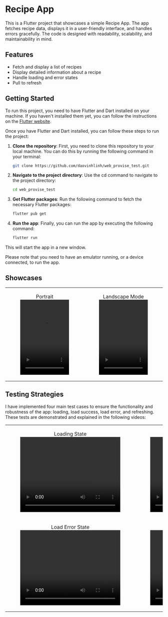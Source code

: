 # Recipe App

This is a Flutter project that showcases a simple Recipe App. The app fetches recipe data, displays it in a user-friendly interface, and handles errors gracefully. The code is designed with readability, scalability, and maintainability in mind.

## Features

- Fetch and display a list of recipes
- Display detailed information about a recipe
- Handle loading and error states
- Pull to refresh

## Getting Started

To run this project, you need to have Flutter and Dart installed on your machine. If you haven't installed them yet, you can follow the instructions on the [Flutter website](https://flutter.dev/docs/get-started/install).

Once you have Flutter and Dart installed, you can follow these steps to run the project:

1. **Clone the repository**: First, you need to clone this repository to your local machine. You can do this by running the following command in your terminal:

    ```bash
    git clone https://github.com/daovinhlinh/web_provise_test.git
    ```

2. **Navigate to the project directory**: Use the cd command to navigate to the project directory:

   ```bash
   cd web_provise_test
   ```

3. **Get Flutter packages**: Run the following command to fetch the necessary Flutter packages:

   ```bash
   flutter pub get
   ```

4. **Run the app**: Finally, you can run the app by executing the following command:

   ```bash
   flutter run
   ```


This will start the app in a new window.

Please note that you need to have an emulator running, or a device connected, to run the app.

## Showcases

<table>
  <tr>
    <td width="50%">
      <figure width="100%">
        <figcaption style="text-align: center;">Portrait</figcaption>
          <video src="https://github.com/user-attachments/assets/60e18bfa-1123-497e-8cef-5a108cee2e3a" width="100%" height="240" controls>
          Your browser does not support the video tag.
        </video>
      </figure>
    </td>
    <td width="50%">
      <figure>
        <figcaption style="text-align: center;">Landscape Mode</figcaption>
        <video src="https://github.com/user-attachments/assets/baf1a2e3-8dde-4dcb-a5cc-335b70132ef3" width="100%" height="240" controls>
          Your browser does not support the video tag.
        </video>
      </figure>
    </td>
  </tr>
</table>

## Testing Strategies

I have implemented four main test cases to ensure the functionality and robustness of the app: loading, load success, load error, and refreshing. These tests are demonstrated and explained in the following videos:

<table>
  <tr>
    <td>
      <figure>
        <figcaption style="text-align: center;">Loading State</figcaption>
        <video src="https://github.com/user-attachments/assets/e0438833-03cf-4950-8193-ef8960cccc01" width="320" height="240" controls>
          Your browser does not support the video tag.
        </video>
      </figure>
    </td>
    <td>
      <figure>
        <figcaption style="text-align: center;">Load Success State</figcaption>
        <video src="https://github.com/user-attachments/assets/9863cddc-8301-4af8-a528-d76e30db2343" width="320" height="240" controls>
          Your browser does not support the video tag.
        </video>
      </figure>
    </td>
  </tr>
  <tr>
    <td>
      <figure>
        <figcaption style="text-align: center;">Load Error State</figcaption>
        <video src="https://github.com/user-attachments/assets/816bbd1d-22a7-43b9-8978-54c3f6438f8a" width="320" height="240" controls>
          Your browser does not support the video tag.
        </video>
      </figure>
    </td>
    <td>
      <figure>
        <figcaption style="text-align: center;">Refreshing</figcaption>
        <video src="https://github.com/user-attachments/assets/db1bfbb4-21df-4796-8092-2a1ce16a1fb6" width="320" height="240" controls>
          Your browser does not support the video tag.
        </video>
      </figure>
    </td>
  </tr>
</table>
